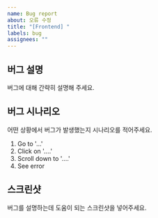 ```yaml
---
name: Bug report
about: 오류 수정
title: "[Frontend] "
labels: bug
assignees: ""
---
```


## 버그 설명

버그에 대해 간략히 설명해 주세요.

## 버그 시나리오

어떤 상황에서 버그가 발생했는지 시나리오를 적어주세요.

1. Go to '...'
2. Click on '....'
3. Scroll down to '....'
4. See error

## 스크린샷

버그를 설명하는데 도움이 되는 스크린샷을 넣어주세요.
